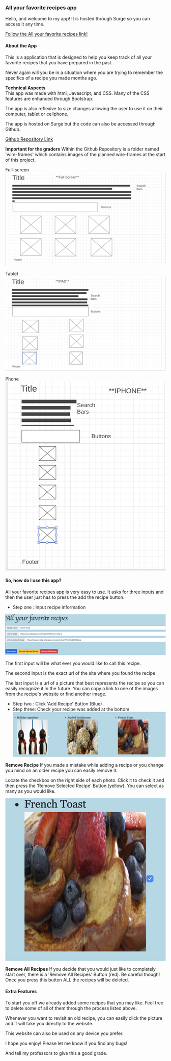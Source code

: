 ### All your favorite recipes app

Hello, and welcome to my app! It is hosted through Surge so you can access it any time.

[Follow the All your favorite recipes link!](recipe-tracker.surge.sh)

#### About the App
This is a application that is designed to help you keep track of all your favorite recipes that you have prepared in the past.

Never again will you be in a situation where you are trying to remember the specifics of a recipe you made months ago.

**Technical Aspects**  
This app was made with html, Javascript, and CSS.  Many of the CSS features are enhanced through Bootstrap.

The app is also reflexive to size changes allowing the user to use it on their computer, tablet or cellphone.

The app is hosted on Surge but the code can also be accessed through Github.

[Github Repository Link](https://github.com/jcgould48/recipe-app)

**Important for the graders** 
Within the Github Repository is a folder named 'wire-frames' which contains images of the planned wire-frames at the start of this project.

Full-screen
![Full Screen](wire-frames/full-screen-wire.png)

Tablet
![Table](wire-frames/ipad-screen-wire.png)

Phone
![Table](wire-frames/iphone-screen-wire.png)

#### So, how do I use this app?

All your favorite recipes app is very easy to use.  It asks for three inputs and then the user just has to press the add the recipe button.

* Step one : Input recipe information

![Recipe Information](/photos/input-info.png)

The first input will be what ever you would like to call this recipe.

The second input is the exact url of the site where you found the recipe

The last input is a url of a picture that best represents the recipe so you can easily recognize it in the future.  You can copy a link to one of the images from the recipe's website or find another image.

  * Step two : Click 'Add Recipe' Button (Blue)
  * Step three: Check your recipe was added at the bottom
  ![Added Recipe](/photos/added-recipe.png)

**Remove Recipe**
If you made a mistake while adding a recipe or you change you mind on an older recipe you can easily remove it. 

Locate the checkbox on the right side of each photo. Click it to check it and then press the 'Remove Selected Recipe' Button (yellow).  You can select as many as you would like.

 ![Remove Recipe](/photos/remove-checked.png)

**Remove All Recipes**
If you decide that you would just like to completely start over, there is a 'Remove All Recipes' Button (red).  Be careful though! Once you press this button ALL the recipes will be deleted.

#### Extra Features

To start you off we already added some recipes that you may like.  Feel free to delete some of all of them through the process listed above. 

Whenever you want to revisit an old recipe, you can easily click the picture and it will take you directly to the website.

This website can also be used on any device you prefer.


I hope you enjoy!  Please let me know if you find any bugs! 

And tell my professors to give this a good grade.

